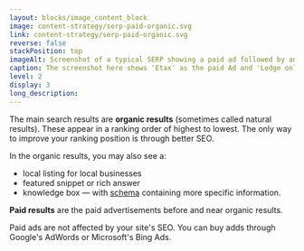 ```yaml
---
layout: blocks/image_content_block
image: content-strategy/serp-paid-organic.svg
link: content-strategy/serp-paid-organic.svg
reverse: false
stackPosition: top
imageAlt: Screenshot of a typical SERP showing a paid ad followed by an organic result.
caption: The screenshot here shows 'Etax' as the paid Ad and 'Lodge online | Australian Taxation Office' as the first organic result below it.
level: 2
display: 3
long_description:
---
```

The main search results are **organic results** (sometimes called natural results). These appear in a ranking order of highest to lowest. The only way to improve your ranking position is through better SEO.

In the organic results, you may also see a:
- local listing for local businesses
- featured snippet or rich answer
- knowledge box — with [schema](/content-strategy/search-engine-optimisation/seo-terms/#schema) containing more specific information.

**Paid results** are the paid advertisements before and near organic results. 

Paid ads are not affected by your site's SEO. You can buy adds through Google's AdWords or Microsoft's Bing Ads. 
